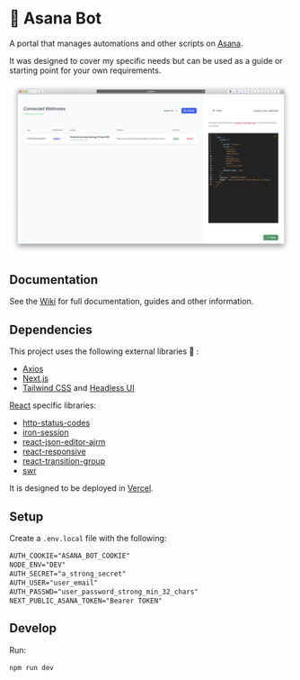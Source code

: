 # 🤖 Asana Bot

A portal that manages automations and other scripts on [Asana](https://asana.com).

It was designed to cover my specific needs but can be used as a guide or starting point for your own requirements.

![asana-bot screenshot](public/screenshot.png)

## Documentation

See the [Wiki](https://github.com/rubengarciam/asana-bot/wiki) for full documentation, guides and other information.
  
## Dependencies

This project uses the following external libraries 🙌 :

- [Axios](https://github.com/axios/axios)
- [Next.js](https://nextjs.org)
- [Tailwind CSS](https://tailwindcss.com) and [Headless UI](https://headlessui.dev)

  
[React](http://reactjs.org) specific libraries:

- [http-status-codes](https://github.com/prettymuchbryce/http-status-codes)
- [iron-session](https://github.com/vvo/iron-session)
- [react-json-editor-ajrm](https://github.com/AndrewRedican/react-json-editor-ajrm#readme)
- [react-responsive](https://github.com/contra/react-responsive)
- [react-transition-group](http://reactcommunity.org/react-transition-group/)
- [swr](https://github.com/vercel/swr)

It is designed to be deployed in [Vercel](https://vercel.com/home?utm_source=next-site&utm_medium=banner&utm_campaign=next-website).

## Setup

Create a `.env.local` file with the following:

```
AUTH_COOKIE="ASANA_BOT_COOKIE"
NODE_ENV="DEV"
AUTH_SECRET="a_strong_secret"
AUTH_USER="user_email"
AUTH_PASSWD="user_password_strong_min_32_chars"
NEXT_PUBLIC_ASANA_TOKEN="Bearer TOKEN"
```

## Develop

Run:

```batch
npm run dev
```